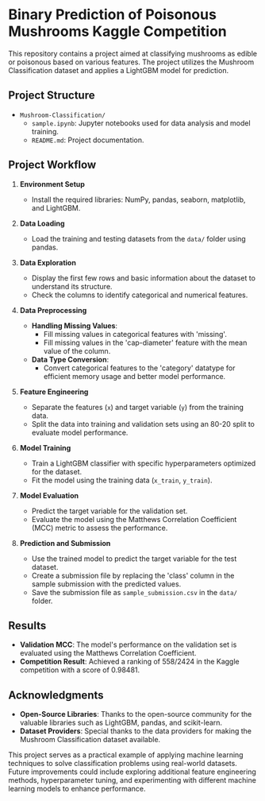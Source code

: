 # Binary Prediction of Poisonous Mushrooms Kaggle Competition

This repository contains a project aimed at classifying mushrooms as edible or poisonous based on various features. The project utilizes the Mushroom Classification dataset and applies a LightGBM model for prediction.

## Project Structure

- `Mushroom-Classification/`
    - `sample.ipynb`: Jupyter notebooks used for data analysis and model training.
    - `README.md`: Project documentation.

## Project Workflow

1. **Environment Setup**
   - Install the required libraries: NumPy, pandas, seaborn, matplotlib, and LightGBM.

2. **Data Loading**
   - Load the training and testing datasets from the `data/` folder using pandas.

3. **Data Exploration**
   - Display the first few rows and basic information about the dataset to understand its structure.
   - Check the columns to identify categorical and numerical features.

4. **Data Preprocessing**
   - **Handling Missing Values**: 
     - Fill missing values in categorical features with 'missing'.
     - Fill missing values in the 'cap-diameter' feature with the mean value of the column.
   - **Data Type Conversion**:
     - Convert categorical features to the 'category' datatype for efficient memory usage and better model performance.

5. **Feature Engineering**
   - Separate the features (`x`) and target variable (`y`) from the training data.
   - Split the data into training and validation sets using an 80-20 split to evaluate model performance.

6. **Model Training**
   - Train a LightGBM classifier with specific hyperparameters optimized for the dataset.
   - Fit the model using the training data (`x_train`, `y_train`).

7. **Model Evaluation**
   - Predict the target variable for the validation set.
   - Evaluate the model using the Matthews Correlation Coefficient (MCC) metric to assess the performance.

8. **Prediction and Submission**
   - Use the trained model to predict the target variable for the test dataset.
   - Create a submission file by replacing the 'class' column in the sample submission with the predicted values.
   - Save the submission file as `sample_submission.csv` in the `data/` folder.

## Results
- **Validation MCC**: The model's performance on the validation set is evaluated using the Matthews Correlation Coefficient.
- **Competition Result**: Achieved a ranking of 558/2424 in the Kaggle competition with a score of 0.98481.

## Acknowledgments
- **Open-Source Libraries**: Thanks to the open-source community for the valuable libraries such as LightGBM, pandas, and scikit-learn.
- **Dataset Providers**: Special thanks to the data providers for making the Mushroom Classification dataset available.

This project serves as a practical example of applying machine learning techniques to solve classification problems using real-world datasets. Future improvements could include exploring additional feature engineering methods, hyperparameter tuning, and experimenting with different machine learning models to enhance performance.
